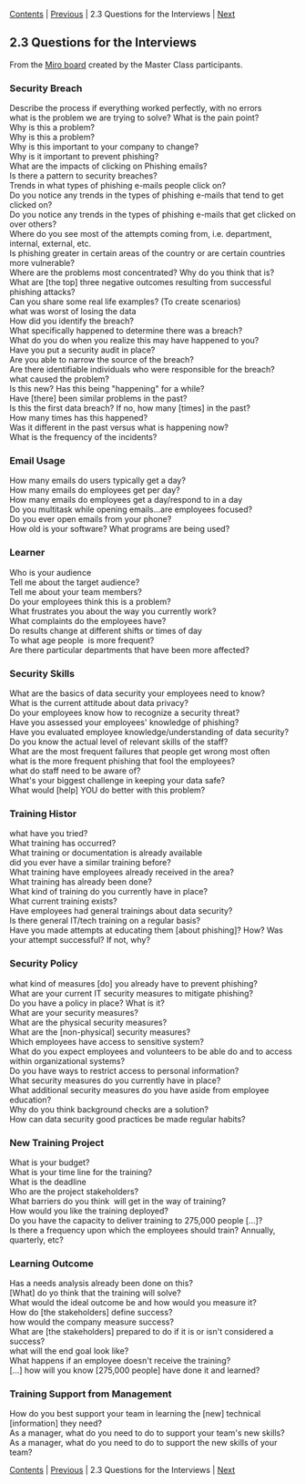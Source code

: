 [Contents](README.md) | [Previous](220-DATA-BREACH.md) | 2.3 Questions for the Interviews | [Next](240-INTERVIEW-ANSWERS.md)

## 2.3 Questions for the Interviews

From the [Miro board](assets/miro-board/Needs-Analysis-Questions.csv)
created by the Master Class participants.

### Security Breach

Describe the process if everything worked perfectly, with no errors  
what is the problem we are trying to solve? What is the pain point?  
Why is this a problem?  
Why is this a problem?  
Why is this important to your company to change?  
Why is it important to prevent phishing?  
What are the impacts of clicking on Phishing emails?  
Is there a pattern to security breaches?  
Trends in what types of phishing e-mails people click on?  
Do you notice any trends in the types of phishing e-mails that tend to get clicked on?  
Do you notice any trends in the types of phishing e-mails that get clicked on over others?  
Where do you see most of the attempts coming from, i.e. department, internal, external, etc.  
Is phishing greater in certain areas of the country or are certain countries more vulnerable?  
Where are the problems most concentrated? Why do you think that is?  
What are [the top] three negative outcomes resulting from successful phishing attacks?  
Can you share some real life examples? (To create scenarios)  
what was worst of losing the data  
How did you identify the breach?  
What specifically happened to determine there was a breach?  
What do you do when you realize this may have happened to you?  
Have you put a security audit in place?  
Are you able to narrow the source of the breach?  
Are there identifiable individuals who were responsible for the breach?  
what caused the problem?  
Is this new? Has this being "happening" for a while?  
Have [there] been similar problems in the past?  
Is this the first data breach? If no, how many [times] in the past?  
How many times has this happened?  
Was it different in the past versus what is happening now?  
What is the frequency of the incidents?  

### Email Usage

How many emails do users typically get a day?  
How many emails do employees get per day?  
How many emails do employees get a day/respond to in a day  
Do you multitask while opening emails...are employees focused?  
Do you ever open emails from your phone?  
How old is your software? What programs are being used?  

### Learner

Who is your audience  
Tell me about the target audience?  
Tell me about your team members?  
Do your employees think this is a problem?  
What frustrates you about the way you currently work?  
What complaints do the employees have?  
Do results change at different shifts or times of day  
To what age people  is more frequent?  
Are there particular departments that have been more affected?  

### Security Skills

What are the basics of data security your employees need to know?  
What is the current attitude about data privacy?  
Do your employees know how to recognize a security threat?  
Have you assessed your employees' knowledge of phishing?  
Have you evaluated employee knowledge/understanding of data security?  
Do you know the actual level of relevant skills of the staff?  
What are the most frequent failures that people get wrong most often  
what is the more frequent phishing that fool the employees?  
what do staff need to be aware of?  
What's your biggest challenge in keeping your data safe?  
What would [help] YOU do better with this problem?  

### Training Histor

what have you tried?  
What training has occurred?  
What training or documentation is already available  
did you ever have a similar training before?  
What training have employees already received in the area?  
What training has already been done?  
What kind of training do you currently have in place?  
What current training exists?  
Have employees had general trainings about data security?  
Is there general IT/tech training on a regular basis?  
Have you made attempts at educating them [about phishing]? How? Was your attempt successful? If not, why?  

### Security Policy

what kind of measures [do] you already have to prevent phishing?  
What are your current IT security measures to mitigate phishing?  
Do you have a policy in place? What is it?  
What are your security measures?  
What are the physical security measures?   
What are the [non-physical] security measures?  
Which employees have access to sensitive system?  
What do you expect employees and volunteers to be able do and to access within organizational systems?  
Do you have ways to restrict access to personal information?  
What security measures do you currently have in place?  
What additional security measures do you have aside from employee education?  
Why do you think background checks are a solution?  
How can data security good practices be made regular habits?  

### New Training Project

What is your budget?  
What is your time line for the training?  
What is the deadline  
Who are the project stakeholders?  
What barriers do you think  will get in the way of training?  
How would you like the training deployed?  
Do you have the capacity to deliver training to 275,000 people [...]?  
Is there a frequency upon which the employees should train? Annually, quarterly, etc?  

### Learning Outcome

Has a needs analysis already been done on this?  
[What] do yo think that the training will solve?  
What would the ideal outcome be and how would you measure it?  
How do [the stakeholders] define success?  
how would the company measure success?  
What are [the stakeholders] prepared to do if it is or isn't considered a success?  
what will the end goal look like?  
What happens if an employee doesn't receive the training?  
[...] how will you know [275,000 people] have done it and learned?  

### Training Support from Management

How do you best support your team in learning the [new] technical [information] they need?  
As a manager, what do you need to do to support your team's new skills?  
As a manager, what do you need to do to support the new skills of your team?  

[Contents](README.md) | [Previous](220-DATA-BREACH.md) | 2.3 Questions for the Interviews | [Next](240-INTERVIEW-ANSWERS.md)
